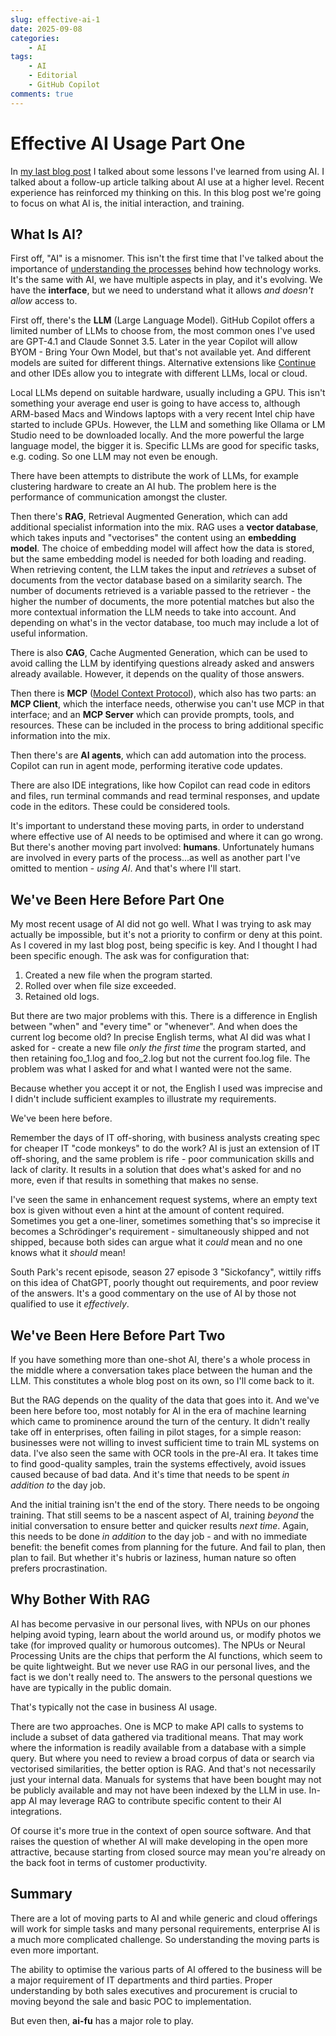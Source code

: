 ```yaml
---
slug: effective-ai-1
date: 2025-09-08
categories: 
    - AI
tags:
    - AI
    - Editorial
    - GitHub Copilot
comments: true
---
```

# Effective AI Usage Part One

In [my last blog post](./2025-08-16-ai-lessons.md) I talked about some lessons I've learned from using AI. I talked about a follow-up article talking about AI use at a higher level. Recent experience has reinforced my thinking on this. In this blog post we're going to focus on what AI is, the initial interaction, and training.

<!-- more -->

## What Is AI?

First off, "AI" is a misnomer. This isn't the first time that I've talked about the importance of [understanding the processes](./2024/07/22/research/#understanding) behind how technology works. It's the same with AI, we have multiple aspects in play, and it's evolving. We have the **interface**, but we need to understand what it allows *and doesn't allow* access to.

First off, there's the **LLM** (Large Language Model). GitHub Copilot offers a limited number of LLMs to choose from, the most common ones I've used are GPT-4.1 and Claude Sonnet 3.5. Later in the year Copilot will allow BYOM - Bring Your Own Model, but that's not available yet. And different models are suited for different things. Alternative extensions like [Continue](https://docs.continue.dev/getting-started/overview) and other IDEs allow you to integrate with different LLMs, local or cloud.

Local LLMs depend on suitable hardware, usually including a GPU. This isn't something your average end user is going to have access to, although ARM-based Macs and Windows laptops with a very recent Intel chip have started to include GPUs. However, the LLM and something like Ollama or LM Studio need to be downloaded locally. And the more powerful the large language model, the bigger it is. Specific LLMs are good for specific tasks, e.g. coding. So one LLM may not even be enough.

There have been attempts to distribute the work of LLMs, for example clustering hardware to create an AI hub. The problem here is the performance of communication amongst the cluster.

Then there's **RAG**, Retrieval Augmented Generation, which can add additional specialist information into the mix. RAG uses a **vector database**, which takes inputs and "vectorises" the content using an **embedding model**. The choice of embedding model will affect how the data is stored, but the same embedding model is needed for both loading and reading. When retrieving content, the LLM takes the input and *retrieves* a subset of documents from the vector database based on a similarity search. The number of documents retrieved is a variable passed to the retriever - the higher the number of documents, the more potential matches but also the more contextual information the LLM needs to take into account. And depending on what's in the vector database, too much may include a lot of useful information.

There is also **CAG**, Cache Augmented Generation, which can be used to avoid calling the LLM by identifying questions already asked and answers already available. However, it depends on the quality of those answers.

Then there is **MCP** ([Model Context Protocol](https://modelcontextprotocol.io/docs/getting-started/intro)), which also has two parts: an **MCP Client**, which the interface needs, otherwise you can't use MCP in that interface; and an **MCP Server** which can provide prompts, tools, and resources. These can be included in the process to bring additional specific information into the mix.

Then there's are **AI agents**, which can add automation into the process. Copilot can run in agent mode, performing iterative code updates.

There are also IDE integrations, like how Copilot can read code in editors and files, run terminal commands and read terminal responses, and update code in the editors. These could be considered tools.

It's important to understand these moving parts, in order to understand where effective use of AI needs to be optimised and where it can go wrong. But there's another moving part involved: **humans**. Unfortunately humans are involved in every parts of the process...as well as another part I've omitted to mention - *using AI*. And that's where I'll start.

## We've Been Here Before Part One

My most recent usage of AI did not go well. What I was trying to ask may actually be impossible, but it's not a priority to confirm or deny at this point. As I covered in my last blog post, being specific is key. And I thought I had been specific enough. The ask was for configuration that:

1. Created a new file when the program started.
2. Rolled over when file size exceeded.
3. Retained old logs.

But there are two major problems with this. There is a difference in English between "when" and "every time" or "whenever". And when does the current log become old? In precise English terms, what AI did was what I asked for - create a new file *only the first time* the program started, and then retaining foo_1.log and foo_2.log but not the current foo.log file. The problem was what I asked for and what I wanted were not the same.

Because whether you accept it or not, the English I used was imprecise and I didn't include sufficient examples to illustrate my requirements.

We've been here before.

Remember the days of IT off-shoring, with business analysts creating spec for cheaper IT "code monkeys" to do the work? AI is just an extension of IT off-shoring, and the same problem is rife - poor communication skills and lack of clarity. It results in a solution that does what's asked for and no more, even if that results in something that makes no sense.

I've seen the same in enhancement request systems, where an empty text box is given without even a hint at the amount of content required. Sometimes you get a one-liner, sometimes something that's so imprecise it becomes a Schrödinger's requirement - simultaneously shipped and not shipped, because both sides can argue what it *could* mean and no one knows what it *should* mean!

South Park's recent episode, season 27 episode 3 "Sickofancy", wittily riffs on this idea of ChatGPT, poorly thought out requirements, and poor review of the answers. It's a good commentary on the use of AI by those not qualified to use it *effectively*.

## We've Been Here Before Part Two

If you have something more than one-shot AI, there's a whole process in the middle where a conversation takes place between the human and the LLM. This constitutes a whole blog post on its own, so I'll come back to it.

But the RAG depends on the quality of the data that goes into it. And we've been here before too, most notably for AI in the era of machine learning which came to prominence around the turn of the century. It didn't really take off in enterprises, often failing in pilot stages, for a simple reason: businesses were not willing to invest sufficient time to train ML systems on data. I've also seen the same with OCR tools in the pre-AI era. It takes time to find good-quality samples, train the systems effectively, avoid issues caused because of bad data. And it's time that needs to be spent *in addition to* the day job.

And the initial training isn't the end of the story. There needs to be ongoing training. That still seems to be a nascent aspect of AI, training *beyond* the initial conversation to ensure better and quicker results *next time*. Again, this needs to be done *in addition* to the day job - and with no immediate benefit: the benefit comes from planning for the future. And fail to plan, then plan to fail. But whether it's hubris or laziness, human nature so often prefers procrastination.

## Why Bother With RAG

AI has become pervasive in our personal lives, with NPUs on our phones helping avoid typing, learn about the world around us, or modify photos we take (for improved quality or humorous outcomes). The NPUs or Neural Processing Units are the chips that perform the AI functions, which seem to be quite lightweight. But we never use RAG in our personal lives, and the fact is we don't really need to. The answers to the personal questions we have are typically in the public domain.

That's typically not the case in business AI usage.

There are two approaches. One is MCP to make API calls to systems to include a subset of data gathered via traditional means. That may work where the information is readily available from a database with a simple query. But where you need to review a broad corpus of data or search via vectorised similarities, the better option is RAG. And that's not necessarily just your internal data. Manuals for systems that have been bought may not be publicly available and may not have been indexed by the LLM in use. In-app AI may leverage RAG to contribute specific content to their AI integrations.

Of course it's more true in the context of open source software. And that raises the question of whether AI will make developing in the open more attractive, because starting from closed source may mean you're already on the back foot in terms of customer productivity.

## Summary

There are a lot of moving parts to AI and while generic and cloud offerings will work for simple tasks and many personal requirements, enterprise AI is a much more complicated challenge. So understanding the moving parts is even more important.

The ability to optimise the various parts of AI offered to the business will be a major requirement of IT departments and third parties. Proper understanding by both sales executives and procurement is crucial to moving beyond the sale and basic POC to implementation.

But even then, **ai-fu** has a major role to play.